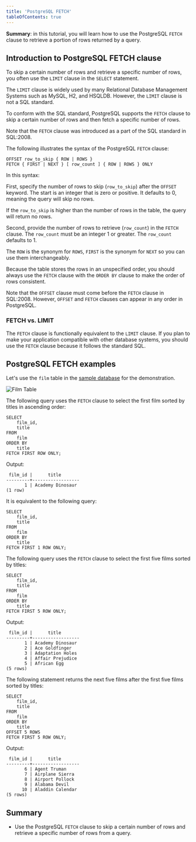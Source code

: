 ```yaml
---
title: 'PostgreSQL FETCH'
tableOfContents: true
---
```


**Summary**: in this tutorial, you will learn how to use the PostgreSQL `FETCH` clause to retrieve a portion of rows returned by a query.



## Introduction to PostgreSQL FETCH clause



To skip a certain number of rows and retrieve a specific number of rows, you often use the `LIMIT` clause in the `SELECT` statement.



The `LIMIT` clause is widely used by many Relational Database Management Systems such as MySQL, H2, and HSQLDB. However, the `LIMIT` clause is not a SQL standard.



To conform with the SQL standard, PostgreSQL supports the `FETCH` clause to skip a certain number of rows and then fetch a specific number of rows.



Note that the `FETCH` clause was introduced as a part of the SQL standard in SQL:2008.



The following illustrates the syntax of the PostgreSQL `FETCH` clause:



```
OFFSET row_to_skip { ROW | ROWS }
FETCH { FIRST | NEXT } [ row_count ] { ROW | ROWS } ONLY
```



In this syntax:



First, specify the number of rows to skip (`row_to_skip`) after the `OFFSET` keyword. The start is an integer that is zero or positive. It defaults to 0, meaning the query will skip no rows.



If the `row_to_skip` is higher than the number of rows in the table, the query will return no rows.



Second, provide the number of rows to retrieve (`row_count`) in the `FETCH` clause. The `row_count` must be an integer 1 or greater. The `row_count` defaults to 1.



The `ROW` is the synonym for `ROWS`, `FIRST` is the synonym for `NEXT` so you can use them interchangeably.



Because the table stores the rows in an unspecified order, you should always use the `FETCH` clause with the `ORDER BY` clause to make the order of rows consistent.



Note that the `OFFSET` clause must come before the `FETCH` clause in SQL:2008. However, `OFFSET` and `FETCH` clauses can appear in any order in PostgreSQL.



### FETCH vs. LIMIT



The `FETCH` clause is functionally equivalent to the `LIMIT` clause. If you plan to make your application compatible with other database systems, you should use the `FETCH` clause because it follows the standard SQL.



## PostgreSQL FETCH examples



Let's use the `film` table in the [sample database](https://www.postgresqltutorial.com/postgresql-getting-started/postgresql-sample-database/) for the demonstration.



![Film Table](https://www.postgresqltutorial.com/wp-content/uploads/2018/03/film_table.png)



The following query uses the `FETCH` clause to select the first film sorted by titles in ascending order:



```
SELECT
    film_id,
    title
FROM
    film
ORDER BY
    title
FETCH FIRST ROW ONLY;
```



Output:



```
 film_id |      title
---------+------------------
       1 | Academy Dinosaur
(1 row)
```



It is equivalent to the following query:



```
SELECT
    film_id,
    title
FROM
    film
ORDER BY
    title
FETCH FIRST 1 ROW ONLY;
```



The following query uses the `FETCH` clause to select the first five films sorted by titles:



```
SELECT
    film_id,
    title
FROM
    film
ORDER BY
    title
FETCH FIRST 5 ROW ONLY;
```



Output:



```
 film_id |      title
---------+------------------
       1 | Academy Dinosaur
       2 | Ace Goldfinger
       3 | Adaptation Holes
       4 | Affair Prejudice
       5 | African Egg
(5 rows)
```



The following statement returns the next five films after the first five films sorted by titles:



```
SELECT
    film_id,
    title
FROM
    film
ORDER BY
    title
OFFSET 5 ROWS
FETCH FIRST 5 ROW ONLY;
```



Output:



```
 film_id |      title
---------+------------------
       6 | Agent Truman
       7 | Airplane Sierra
       8 | Airport Pollock
       9 | Alabama Devil
      10 | Aladdin Calendar
(5 rows)
```



## Summary



- Use the PostgreSQL `FETCH` clause to skip a certain number of rows and retrieve a specific number of rows from a query.
